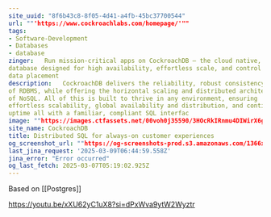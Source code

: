 ```yaml
---
site_uuid: "8f6b43c8-8f05-4d41-a4fb-45bc37700544"
url: ""'https://www.cockroachlabs.com/homepage/'""
tags:
- Software-Development
- Databases
- database
zinger:   Run mission-critical apps on CockroachDB — the cloud native, distributed SQL
database designed for high availability, effortless scale, and control over
data placement
description:   CockroachDB delivers the reliability, robust consistency and ACID transactions
of RDBMS, while offering the horizontal scaling and distributed architecture
of NoSQL. All of this is built to thrive in any environment, ensuring
effortless scalability, global availability and distribution, and continuous
uptime all with a familiar, compliant SQL interfac
image: ""https://images.ctfassets.net/00voh0j35590/3HOcRkIRnmu4DIWirX6gDH/b4f8a962358bffa8da063319af5dbba0/crl-socialpost-default-2020-2.jpg""
site_name: CockroachDB
title: Distributed SQL for always-on customer experiences
og_screenshot_url: ""https://og-screenshots-prod.s3.amazonaws.com/1366x768/80/false/5a91cf008258221b362473e49bde59e56bd9d1878d7e84b06948454fbba2b9b2.jpeg""
last_jina_request: '2025-03-09T06:44:59.558Z'
jina_error: "Error occurred"
og_last_fetch: 2025-03-07T05:19:02.925Z
---
```

Based on [[Postgres]]

https://youtu.be/xXU62yC1uX8?si=dPxWva9ytW2Wyztr
